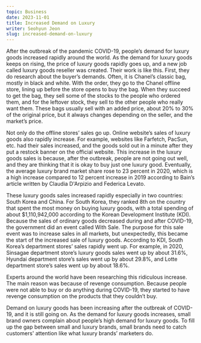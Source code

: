 ```yaml
---
topic: Business
date: 2023-11-01
title: Increased Demand on Luxury
writer: Seohyun Jeon
slug: increased-demand-on-luxury
---
```

After the outbreak of the pandemic COVID-19, people’s demand for luxury goods increased rapidly around the world. As the demand for luxury goods keeps on rising, the price of luxury goods rapidly goes up, and a new job called luxury goods reseller was created. Their work is like this. First, they do research about the buyer’s demands. Often, it is Chanel’s classic bag, mostly in black and white. With the order, they go to the Chanel offline store, lining up before the store opens to buy the bag. When they succeed to get the bag, they sell some of the stocks to the people who ordered them, and for the leftover stock, they sell to the other people who really want them. These bags usually sell with an added price, about 20% to 30% of the original price, but it always changes depending on the seller, and the market’s price. 

Not only do the offline stores’ sales go up. Online website’s sales of luxury goods also rapidly increase. For example, websites like Farfetch, PacSun, etc. had their sales increased, and the goods sold out in a minute after they put a restock banner on the official website. This increase in the luxury goods sales is because, after the outbreak, people are not going out well, and they are thinking that it is okay to buy just one luxury good. Eventually, the average luxury brand market share rose to 23 percent in 2020, which is a high increase compared to 12 percent increase in 2019 according to Bain’s article written by Claudia D'Arpizio and Federica Levato. 

These luxury goods sales increased rapidly especially in two countries: South Korea and China. For South Korea, they ranked 8th on the country that spent the most money on buying luxury goods, with a total spending of about $1,110,942,000 according to the Korean Development Institute (KDI). Because the sales of ordinary goods decreased during and after COVID-19, the government did an event called With Sale. The purpose for this sale event was to increase sales in  all markets, but unexpectedly, this became the start of the increased sale of luxury goods. According to KDI, South Korea’s department stores’ sales rapidly went up. For example, in 2020, Sinsagae department store’s luxury goods sales went up by about 31.6%, Hyundai department store’s sales went up by about 29.8%, and Lotte department store’s sales went up by about 18.6%.

Experts around the world have been researching this ridiculous increase. The main reason was because of revenge consumption. Because people were not able to buy or do anything during COVID-19, they started to have revenge consumption on the products that they couldn’t buy. 

Demand on luxury goods has been increasing after the outbreak of COVID-19, and it is still going on. As the demand for luxury goods increases, small brand owners complain about people’s high demand for luxury goods. To fill up the gap between small and luxury brands, small brands need to catch customers' attention like what luxury brands’ marketers do.